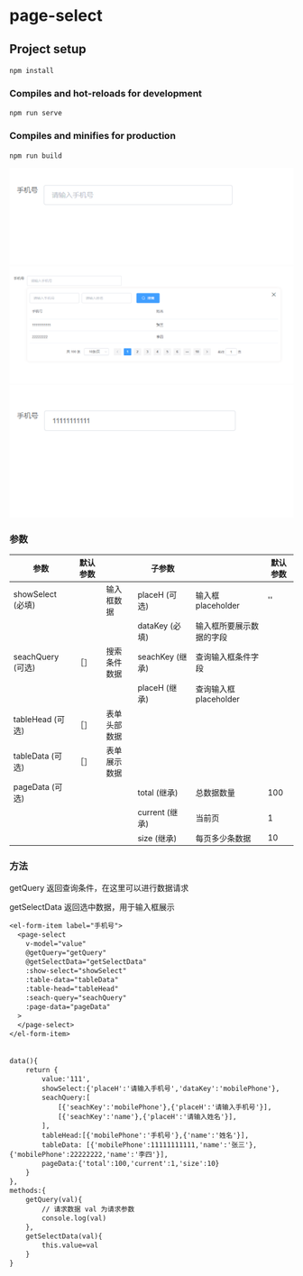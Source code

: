# page-select

## Project setup
```
npm install
```

### Compiles and hot-reloads for development
```
npm run serve
```

### Compiles and minifies for production
```
npm run build
```

![](https://github.com/RLflash/page-select/blob/master/theme/1.png)
![](https://github.com/RLflash/page-select/blob/master/theme/2.png)
![](https://github.com/RLflash/page-select/blob/master/theme/3.png)

### 参数

| 参数              | 默认参数 |              | 子参数          |                          | 默认参数 |
| ----------------- | -------- | ------------ | --------------- | ------------------------ | -------- |
| showSelect (必填) |          | 输入框数据   | placeH (可选)   | 输入框placeholder        | ''       |
|                   |          |              | dataKey (必填)  | 输入框所要展示数据的字段 |          |
| seachQuery (可选) | ［］     | 搜索条件数据 | seachKey (继承) | 查询输入框条件字段       |          |
|                   |          |              | placeH (继承)   | 查询输入框placeholder    |          |
| tableHead (可选)  | ［］     | 表单头部数据 |                 |                          |          |
| tableData (可选)  | ［］     | 表单展示数据 |                 |                          |          |
| pageData (可选)   |          |              | total (继承)    | 总数据数量               | 100      |
|                   |          |              | current (继承)  | 当前页                   | 1        |
|                   |          |              | size (继承)     | 每页多少条数据           | 10       |

### 方法

getQuery
返回查询条件，在这里可以进行数据请求

getSelectData
返回选中数据，用于输入框展示

```
<el-form-item label="手机号">
  <page-select 
    v-model="value"
    @getQuery="getQuery" 
    @getSelectData="getSelectData"
    :show-select="showSelect"
    :table-data="tableData" 
    :table-head="tableHead" 
    :seach-query="seachQuery"
    :page-data="pageData"
  >
  </page-select>
</el-form-item>


data(){
	return {
		value:'111',
		showSelect:{'placeH':'请输入手机号','dataKey':'mobilePhone'},
		seachQuery:[
			[{'seachKey':'mobilePhone'},{'placeH':'请输入手机号'}], 
			[{'seachKey':'name'},{'placeH':'请输入姓名'}], 
		],
		tableHead:[{'mobilePhone':'手机号'},{'name':'姓名'}],
		tableData: [{'mobilePhone':11111111111,'name':'张三'},{'mobilePhone':22222222,'name':'李四'}],
		pageData:{'total':100,'current':1,'size':10}
	}
},
methods:{
	getQuery(val){
		// 请求数据 val 为请求参数
		console.log(val)
	},
	getSelectData(val){
		this.value=val
	}
}
```

